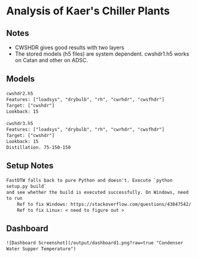 # Analysis of Kaer's Chiller Plants

## Notes

- CWSHDR gives good results with two layers
- The stored models (h5 files) are system dependent. 
    cwshdr1.h5 works on Catan and other on ADSC.

## Models
    cwshdr2.h5
    Features: ["loadsys", "drybulb", "rh", "cwrhdr", "cwsfhdr"]
    Target: ["cwshdr"]
    Lookback: 15

    cwshdr3.h5
    Features: ["loadsys", "drybulb", "rh", "cwrhdr", "cwsfhdr"]
    Target: ["cwshdr"]
    Lookback: 15
    Distillation. 75-150-150

## Setup Notes
    FastDTW falls back to pure Python and doesn't. Execute `python setup.py build` 
    and see whether the build is executed successfully. On Windows, need to run
        Ref to fix Windows: https://stackoverflow.com/questions/43847542/
        Ref to fix Linux: < need to figure out >

## Dashboard
    ![Dashboard Screenshot](/output/dashboard1.png?raw=true "Condenser Water Supper Temperature")
